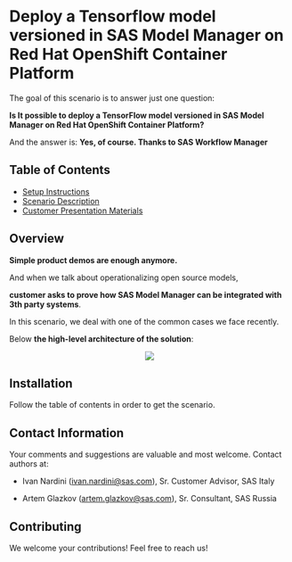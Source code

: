 # Deploy a Tensorflow model versioned in SAS Model Manager on Red Hat OpenShift Container Platform

The goal of this scenario is to answer just one question: 

**Is It possible to deploy a TensorFlow model versioned in SAS Model Manager on Red Hat OpenShift Container Platform?**

And the answer is: **Yes, of course. Thanks to SAS Workflow Manager**

## Table of Contents
* [Setup Instructions](docs/installation/0_setup_instructions.md)
* [Scenario Description](docs/installation/1_scenario_instructions.md)
* [Customer Presentation Materials](docs/presentation)

## Overview

**Simple product demos are enough anymore.** 

And when we talk about operationalizing open source models, 

**customer asks to prove how SAS Model Manager can be integrated with 3th party systems**.

In this scenario, we deal with one of the common cases we face recently. 

Below **the high-level architecture of the solution**:

<p align="center">
<img src="https://github.com/IvanNardini/modelops-sas-tensorflow-workflow-manager-openshift/raw/master/architecture_2.png">
</p>

## Installation
Follow the table of contents in order to get the scenario. 

## Contact Information
Your comments and suggestions are valuable and most welcome. Contact authors at:

- Ivan Nardini (ivan.nardini@sas.com), Sr. Customer Advisor, SAS Italy

- Artem Glazkov (artem.glazkov@sas.com), Sr. Consultant, SAS Russia

## Contributing

We welcome your contributions! Feel free to reach us!

